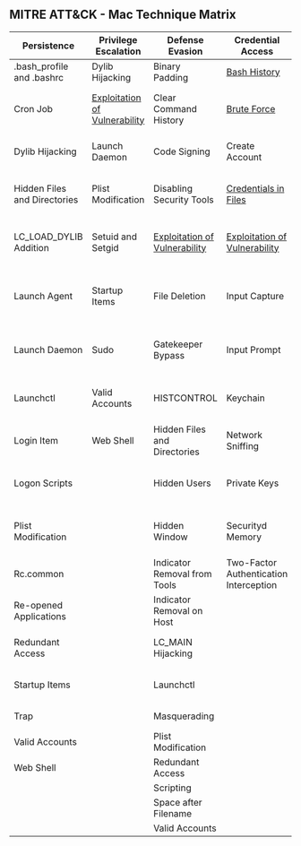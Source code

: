 ## MITRE ATT&CK - Mac Technique Matrix

| Persistence                  | Privilege Escalation                                                                   | Defense Evasion                                                                   | Credential Access                                                                   | Discovery                                                                 | Lateral Movement                                                                     | Execution                | Collection                     | Exfiltration                                  | Command and Control                     | 
|------------------------------|----------------------------------------------------------------------------------------|-----------------------------------------------------------------------------------|-------------------------------------------------------------------------------------|---------------------------------------------------------------------------|--------------------------------------------------------------------------------------|--------------------------|--------------------------------|-----------------------------------------------|-----------------------------------------| 
| .bash_profile and .bashrc    | Dylib Hijacking                                                                        | Binary Padding                                                                    | [Bash History](Credential_access/Bash_history.md)                                   | Account Discovery                                                         | AppleScript                                                                          | AppleScript              | Automated Collection           | Automated Exfiltration                        | Commonly Used Port                      | 
| Cron Job                     | [Exploitation of Vulnerability](Privilege_escalation/Exploitation_of_vulnerability.md) | Clear Command History                                                             | [Brute Force](Credential_access/Brute_force.md)                                     | Application Window Discovery                                              | Application Deployment Software                                                      | Command-Line Interface   | Clipboard Data                 | Data Compressed                               | Communication Through Removable Media   | 
| Dylib Hijacking              | Launch Daemon                                                                          | Code Signing                                                                      | Create Account                                                                      | [File and Directory Discovery](Discovery/File_and_directory_discovery.md) | [Exploitation of Vulnerability](Lateral_movement/Exploitation_of_vulnerability.md)   | Graphical User Interface | Data Staged                    | Data Encrypted                                | Connection Proxy                        | 
| Hidden Files and Directories | Plist Modification                                                                     | Disabling Security Tools                                                          | [Credentials in Files](Credential_access/Credentials_in_files.md)                   | Network Share Discovery                                                   | Logon Scripts                                                                        | Launchctl                | Data from Local System         | Data Transfer Size Limits                     | Custom Command and Control Protocol     | 
| LC_LOAD_DYLIB Addition       | Setuid and Setgid                                                                      | [Exploitation of Vulnerability](Defense_evasion/Exploitation_of_vulnerability.md) | [Exploitation of Vulnerability](Credential_access/Exploitation_of_vulnerability.md) | Permission Groups Discovery                                               | Remote File Copy                                                                     | Scripting                | Data from Network Shared Drive | Exfiltration Over Alternative Protocol        | Custom Cryptographic Protocol           | 
| Launch Agent                 | Startup Items                                                                          | File Deletion                                                                     | Input Capture                                                                       | Process Discovery                                                         | Remote Services                                                                      | Source                   | Data from Removable Media      | Exfiltration Over Command and Control Channel | Data Encoding                           | 
| Launch Daemon                | Sudo                                                                                   | Gatekeeper Bypass                                                                 | Input Prompt                                                                        | Remote System Discovery                                                   | Third-party Software                                                                 | Space after Filename     | Input Capture                  | Exfiltration Over Other Network Medium        | Data Obfuscation                        | 
| Launchctl                    | Valid Accounts                                                                         | HISTCONTROL                                                                       | Keychain                                                                            | Security Software Discovery                                               |                                                                                      | Third-party Software     | Screen Capture                 | Exfiltration Over Physical Medium             | Fallback Channels                       | 
| Login Item                   | Web Shell                                                                              | Hidden Files and Directories                                                      | Network Sniffing                                                                    | System Information Discovery                                              |                                                                                      | Trap                     |                                | Scheduled Transfer                            | Multi-Stage Channels                    | 
| Logon Scripts                |                                                                                        | Hidden Users                                                                      | Private Keys                                                                        | System Network Configuration Discovery                                    |                                                                                      |                          |                                |                                               | Multiband Communication                 | 
| Plist Modification           |                                                                                        | Hidden Window                                                                     | Securityd Memory                                                                    | System Network Connections Discovery                                      |                                                                                      |                          |                                |                                               | Multilayer Encryption                   | 
| Rc.common                    |                                                                                        | Indicator Removal from Tools                                                      | Two-Factor Authentication Interception                                              | System Owner/User Discovery                                               |                                                                                      |                          |                                |                                               | Remote File Copy                        | 
| Re-opened Applications       |                                                                                        | Indicator Removal on Host                                                         |                                                                                     |                                                                           |                                                                                      |                          |                                |                                               | Standard Application Layer Protocol     | 
| Redundant Access             |                                                                                        | LC_MAIN Hijacking                                                                 |                                                                                     |                                                                           |                                                                                      |                          |                                |                                               | Standard Cryptographic Protocol         | 
| Startup Items                |                                                                                        | Launchctl                                                                         |                                                                                     |                                                                           |                                                                                      |                          |                                |                                               | Standard Non-Application Layer Protocol | 
| Trap                         |                                                                                        | Masquerading                                                                      |                                                                                     |                                                                           |                                                                                      |                          |                                |                                               | Uncommonly Used Port                    | 
| Valid Accounts               |                                                                                        | Plist Modification                                                                |                                                                                     |                                                                           |                                                                                      |                          |                                |                                               | Web Service                             | 
| Web Shell                    |                                                                                        | Redundant Access                                                                  |                                                                                     |                                                                           |                                                                                      |                          |                                |                                               |                                         | 
|                              |                                                                                        | Scripting                                                                         |                                                                                     |                                                                           |                                                                                      |                          |                                |                                               |                                         | 
|                              |                                                                                        | Space after Filename                                                              |                                                                                     |                                                                           |                                                                                      |                          |                                |                                               |                                         | 
|                              |                                                                                        | Valid Accounts                                                                    |                                                                                     |                                                                           |                                                                                      |                          |                                |                                               |                                         | 

